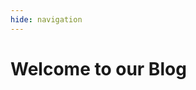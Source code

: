 ```yaml
---
hide: navigation
---
```

# Welcome to our Blog
  <div class="md-content" data-md-component="content">
    <div class="md-content__inner">
      <link rel="stylesheet" href="../stylesheets/extra.css">
      <div id="posts"></div>
      <script>
  // Cargar el archivo JSON y mostrar los posts
  fetch('./posts.json')
    .then(response => response.json())
    .then(data => {
      const postsContainer = document.getElementById('posts');
      if (data.posts && Array.isArray(data.posts)) {
        data.posts.forEach(post => {
          const postElement = document.createElement('div');
          postElement.innerHTML = `
            <em style="display: block; margin-bottom: 0;">${post.date}</em>
            <h2 style="margin-top: 0;"><a href="/blog/posts/${post.link}/">${post.title}</a></h2>
            <p>${post.description}</p>
            <p><a href="/blog/posts/${post.link}/">Continue reading</a></p>
            <br>
          `;
          postsContainer.appendChild(postElement);
        });
      } else {
        console.error('No posts available.');
      }
    })
    .catch(error => console.error('Error al cargar el JSON:', error));
  </script>
  </div>
</div>
